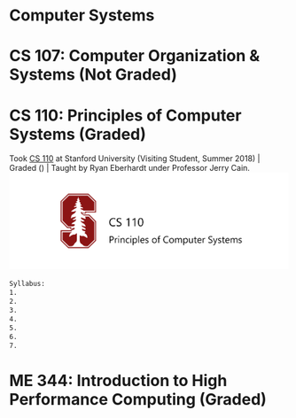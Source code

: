 # Computer Systems

# CS 107: Computer Organization & Systems (Not Graded)


# CS 110: Principles of Computer Systems (Graded)

Took [CS 110](https://web.stanford.edu/class/cs110/summer-2018/) at Stanford University (Visiting Student, Summer 2018) | Graded () | Taught by Ryan Eberhardt under Professor Jerry Cain.
<img src="https://github.com/SKKSaikia/SystemsArchHPC/blob/master/res/cs110.png">

    Syllabus:
    1. 
    2.
    3.
    4.
    5.
    6.
    7.


# ME 344: Introduction to High Performance Computing (Graded)

